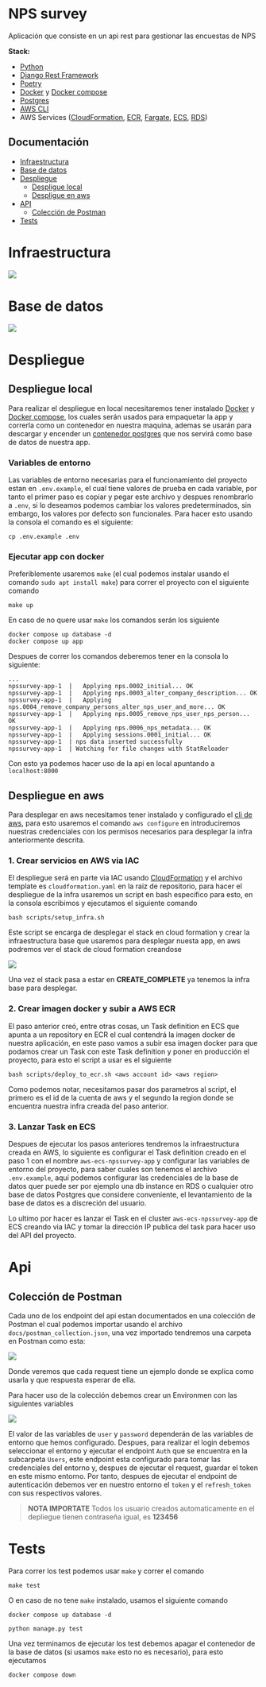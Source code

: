 


# NPS survey
Aplicación que consiste en un api rest para gestionar las encuestas de NPS 

**Stack:**
- [Python](https://www.python.org/)
- [Django Rest Framework](https://www.django-rest-framework.org/) 
- [Poetry](https://python-poetry.org/)
- [Docker](https://docs.docker.com/engine/) y [Docker compose](https://docs.docker.com/compose/)
- [Postgres](https://www.postgresql.org/)
- [AWS CLI](https://aws.amazon.com/es/cli/)
- AWS Services ([CloudFormation](https://aws.amazon.com/es/cloudformation/), [ECR](https://aws.amazon.com/es/ecr/), [Fargate](https://aws.amazon.com/es/fargate/), [ECS](https://aws.amazon.com/es/ecs/), [RDS](https://aws.amazon.com/es/rds/))

## Documentación

- [Infraestructura](#infraestructura)
- [Base de datos](#base-de-datos)
- [Despliegue](#despliegue)
	- [Despligue local](#despliegue-local)
	- [Despligue en aws](#despliegue-en-aws)
- [API](#api)
	- [Colección de Postman](#colección-de-postman)
- [Tests](#tests)


# Infraestructura 
<img src='https://github.com/CrissAlvarezH/nps-survey/blob/main/docs/imgs/infra-aws.png'/>


# Base de datos

<img src='https://github.com/CrissAlvarezH/nps-survey/blob/main/docs/imgs/db-diagram.png'/>

# Despliegue

## Despliegue local
Para realizar el despliegue en local necesitaremos tener instalado [Docker](https://docs.docker.com/engine/) y [Docker compose](https://docs.docker.com/compose/), los cuales serán usados para empaquetar la app y correrla como un contenedor en nuestra maquina, ademas se usarán para descargar y encender un [contenedor postgres](https://hub.docker.com/_/postgres) que nos servirá como base de datos de nuestra app.

### Variables de entorno
Las variables de entorno necesarias para el funcionamiento del proyecto estan en `.env.example`, el cual tiene valores de prueba en cada variable, por tanto el primer paso es copiar y pegar este archivo y despues renombrarlo a `.env`, si lo deseamos podemos cambiar los valores predeterminados, sin embargo, los valores por defecto son funcionales.
Para hacer esto usando la consola el comando es el siguiente:
```
cp .env.example .env
```

### Ejecutar app con docker

Preferiblemente usaremos `make` (el cual podemos instalar usando el comando `sudo apt install make`) para correr el proyecto con el siguiente comando

```
make up
```
En caso de no quere usar `make` los comandos serán los siguiente

```
docker compose up database -d
docker compose up app
```

Despues de correr los comandos deberemos tener en la consola lo siguiente:

```
...
npssurvey-app-1  |   Applying nps.0002_initial... OK
npssurvey-app-1  |   Applying nps.0003_alter_company_description... OK
npssurvey-app-1  |   Applying nps.0004_remove_company_persons_alter_nps_user_and_more... OK
npssurvey-app-1  |   Applying nps.0005_remove_nps_user_nps_person... OK
npssurvey-app-1  |   Applying nps.0006_nps_metadata... OK
npssurvey-app-1  |   Applying sessions.0001_initial... OK
npssurvey-app-1  | nps data inserted successfully
npssurvey-app-1  | Watching for file changes with StatReloader
```

Con esto ya podemos hacer uso de la api en local apuntando a `localhost:8000`

## Despliegue en aws
Para desplegar en aws necesitamos tener instalado y configurado el [cli de aws](https://aws.amazon.com/es/cli/), para esto usaremos el comando `aws configure` en introduciremos nuestras credenciales con los permisos necesarios para desplegar la infra anteriormente descrita.

### 1. Crear servicios en AWS via IAC

El despliegue será en parte via IAC usando [CloudFormation](https://aws.amazon.com/es/cloudformation/) y el archivo template es `cloudformation.yaml` en la raiz de repositorio, para hacer el despliegue de la infra usaremos un script en bash especifico para esto, en la consola escribimos y ejecutamos el siguiente comando
```
bash scripts/setup_infra.sh
```
Este script se encarga de desplegar el stack en cloud formation y crear la infraestructura base que usaremos para desplegar nuesta app, en aws podremos ver el stack de cloud formation creandose

<img src='https://github.com/CrissAlvarezH/nps-survey/blob/main/docs/imgs/aws-cloudformation-stak.png'/>

Una vez el stack pasa a estar en **CREATE_COMPLETE** ya tenemos la infra base para desplegar.

### 2. Crear imagen docker y subir a AWS ECR

El paso anterior creó, entre otras cosas, un Task definition en ECS que apunta a un repository en ECR el cual contendrá la imagen docker de nuestra aplicación, en este paso vamos a subir esa imagen docker para que podamos crear un Task con este Task definition y poner en producción el proyecto, para esto el script a usar es el siguiente

```
bash scripts/deploy_to_ecr.sh <aws account id> <aws region>
```
Como podemos notar, necesitamos pasar dos parametros al script, el primero es el id de la cuenta de aws y el segundo la region donde se encuentra nuestra infra creada del paso anterior.

### 3. Lanzar Task en ECS

Despues de ejecutar los pasos anteriores tendremos la infraestructura creada en AWS, lo siguiente es configurar el Task definition creado en el paso 1 con el nombre `aws-ecs-npssurvey-app` y configurar las variables de entorno del proyecto, para saber cuales son tenemos el archivo `.env.example`, aquí podemos configurar las credenciales de la base de datos quer puede ser por ejemplo una db instance en RDS o cualquier otro base de datos Postgres que considere conveniente, el levantamiento de la base de datos es a discreción del usuario.

Lo ultimo por hacer es lanzar el Task en el cluster `aws-ecs-npssurvey-app` de ECS creando via IAC y tomar la dirección IP publica del task para hacer uso del API del proyecto.


# Api

## Colección de Postman

Cada uno de los endpoint del api estan documentados en una colección de Postman el cual podemos importar usando el archivo `docs/postman_collection.json`, una vez importado tendremos una carpeta en Postman como esta:

<img src='https://github.com/CrissAlvarezH/nps-survey/blob/main/docs/imgs/postman-collection.png'/>

Donde veremos que cada request tiene un ejemplo donde se explica como usarla y que respuesta esperar de ella.

Para hacer uso de la colección debemos crear un Environmen con las siguientes variables

<img src='https://github.com/CrissAlvarezH/nps-survey/blob/main/docs/imgs/env-vars-postman.png'/>

El valor de las variables de `user` y `password` dependerán de las variables de entorno que hemos configurado.
Despues, para realizar el login debemos seleccionar el entorno y ejecutar el endpoint `Auth` que se encuentra en la subcarpeta `Users`, este endpoint esta configurado para tomar las credenciales del entorno y, despues de ejecutar el request, guardar el token en este mismo entorno.
Por tanto, despues de ejecutar el endpoint de autenticación debemos ver en nuestro entorno el `token` y el `refresh_token` con sus respectivos valores.

> **NOTA IMPORTATE** Todos los usuario creados automaticamente en el depliegue tienen contraseña igual, es **123456**

# Tests

Para correr los test podemos usar `make` y correr el comando
```
make test
```
O en caso de no tene `make` instalado, usamos el siguiente comando
```
docker compose up database -d

python manage.py test
```

Una vez terminamos de ejecutar los test debemos apagar el contenedor de la base de datos (si usamos `make` esto no es necesario), para esto ejecutamos

```
docker compose down
```
